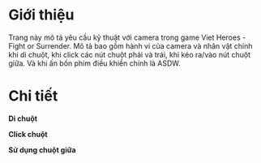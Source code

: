 # Giới thiệu #

Trang này mô tả yêu cầu kỹ thuật với camera trong game Viet Heroes - Fight or Surrender. Mô tả bao gồm hành vi của camera và nhân vật chính khi di chuột, khi click các nút chuột phải và trái, khi kéo ra/vào nút chuột giữa. Và khi ấn bốn phím điều khiển chính là ASDW.


# Chi tiết #

**Di chuột**

**Click chuột**

**Sử dụng chuột giữa**

